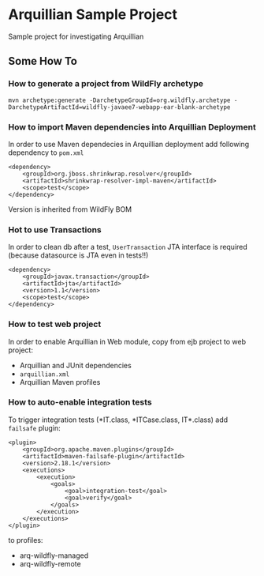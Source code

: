 # Arquillian Sample Project

Sample project for investigating Arquillian

## Some How To



### How to generate a project from WildFly archetype

```
mvn archetype:generate -DarchetypeGroupId=org.wildfly.archetype -DarchetypeArtifactId=wildfly-javaee7-webapp-ear-blank-archetype
```

### How to import Maven dependencies into Arquillian Deployment

In order to use Maven dependecies in Arquillian deployment add following dependency to ```pom.xml```

```
<dependency>
    <groupId>org.jboss.shrinkwrap.resolver</groupId>
    <artifactId>shrinkwrap-resolver-impl-maven</artifactId>
    <scope>test</scope>
</dependency>
```

Version is inherited from WildFly BOM

### Hot to use Transactions

In order to clean db after a test, ```UserTransaction``` JTA interface is required (because datasource is JTA even in tests!!)

```
<dependency>
    <groupId>javax.transaction</groupId>
    <artifactId>jta</artifactId>
    <version>1.1</version>
    <scope>test</scope>
</dependency>
```

### How to test web project

In order to enable Arquillian in Web module, copy from ejb project to web project:

 * Arquillian and JUnit dependencies
 * ```arquillian.xml```
 * Arquillian Maven profiles

### How to auto-enable integration tests

To trigger integration tests (\*IT.class, \*ITCase.class, IT\*.class) add ```failsafe``` plugin:

```
<plugin>
    <groupId>org.apache.maven.plugins</groupId>
    <artifactId>maven-failsafe-plugin</artifactId>
    <version>2.18.1</version>
    <executions>
        <execution>
            <goals>
                <goal>integration-test</goal>
                <goal>verify</goal>
            </goals>
        </execution>
    </executions>
</plugin>
```

to profiles:

 * arq-wildfly-managed
 * arq-wildfly-remote


